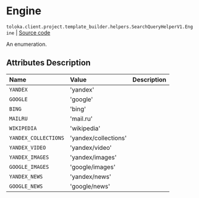 # Engine
`toloka.client.project.template_builder.helpers.SearchQueryHelperV1.Engine` | [Source code](https://github.com/Toloka/toloka-kit/blob/v1.2.1/src/client/project/template_builder/helpers.py#L144)

An enumeration.

## Attributes Description

| Name | Value | Description |
| :------| :-----------| :----------| 
`YANDEX`|'yandex'|
`GOOGLE`|'google'|
`BING`|'bing'|
`MAILRU`|'mail.ru'|
`WIKIPEDIA`|'wikipedia'|
`YANDEX_COLLECTIONS`|'yandex/collections'|
`YANDEX_VIDEO`|'yandex/video'|
`YANDEX_IMAGES`|'yandex/images'|
`GOOGLE_IMAGES`|'google/images'|
`YANDEX_NEWS`|'yandex/news'|
`GOOGLE_NEWS`|'google/news'|
